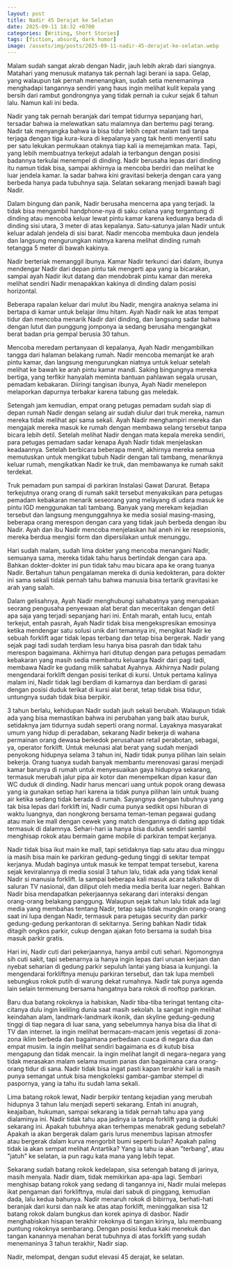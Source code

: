```yaml
---
layout: post
title: Nadir 45 Derajat ke Selatan
date: 2025-09-11 18:32 +0700
categories: [Writing, Short Stories]
tags: [fiction, absurd, dark humor]
image: /assets/img/posts/2025-09-11-nadir-45-derajat-ke-selatan.webp
---
```


Malam sudah sangat akrab dengan Nadir, jauh lebih akrab dari siangnya. Matahari yang menusuk matanya tak pernah lagi berani ia sapa. Gelap, yang walaupun tak pernah menenangkan, sudah setia menemaninya menghadapi tangannya sendiri yang haus ingin melihat kulit kepala yang bersih dari rambut gondrongnya yang tidak pernah ia cukur sejak 6 tahun lalu. Namun kali ini beda.

Nadir yang tak pernah beranjak dari tempat tidurnya sepanjang hari, tersadar bahwa ia melewatkan satu malamnya dan bertemu pagi terang. Nadir tak menyangka bahwa ia bisa tidur lebih cepat malam tadi tanpa terjaga dengan tiga kura-kura di kepalanya yang tak henti menyentil satu per satu lekukan permukaan otaknya tiap kali ia memejamkan mata. Tapi, yang lebih membuatnya terkejut adalah ia terbangun dengan posisi badannya terkulai menempel di dinding.  Nadir berusaha lepas dari dinding itu namun tidak bisa, sampai akhirnya ia mencoba berdiri dan melihat ke luar jendela kamar. Ia sadar bahwa kini gravitasi bekerja dengan cara yang berbeda hanya pada tubuhnya saja. Selatan sekarang menjadi bawah bagi Nadir.

Dalam bingung dan panik, Nadir berusaha mencerna apa yang terjadi. Ia tidak bisa mengambil handphone-nya di saku celana yang tergantung di dinding atau mencoba keluar lewat pintu kamar karena keduanya berada di dinding sisi utara, 3 meter di atas kepalanya. Satu-satunya jalan Nadir untuk keluar adalah jendela di sisi barat. Nadir mencoba membuka daun jendela dan langsung mengurungkan niatnya karena melihat dinding rumah tetangga 5 meter di bawah kakinya.

Nadir berteriak memanggil ibunya. Kamar Nadir terkunci dari dalam, ibunya mendengar Nadir dari depan pintu tak mengerti apa yang ia bicarakan, sampai ayah Nadir ikut datang dan mendobrak pintu kamar dan mereka melihat sendiri Nadir menapakkan kakinya di dinding dalam posisi horizontal.

Beberapa rapalan keluar dari mulut ibu Nadir, mengira anaknya selama ini bertapa di kamar untuk belajar ilmu hitam. Ayah Nadir naik ke atas tempat tidur dan mencoba menarik Nadir dari dinding, dan langsung sadar bahwa dengan lutut dan punggung jomponya ia sedang berusaha mengangkat berat badan pria gempal berusia 30 tahun.

Mencoba meredam pertanyaan di kepalanya, Ayah Nadir mengambilkan tangga dari halaman belakang rumah. Nadir mencoba memanjat ke arah pintu kamar, dan langsung mengurungkan niatnya untuk keluar setelah melihat ke bawah ke arah pintu kamar mandi. Saking bingungnya mereka bertiga, yang terfikir hanyalah meminta bantuan pahlawan segala urusan, pemadam kebakaran. Diiringi tangisan ibunya, Ayah Nadir menelepon melaporkan dapurnya terbakar karena tabung gas meledak.

Setengah jam kemudian, empat orang petugas pemadam sudah siap di depan rumah Nadir dengan selang air sudah diulur dari truk mereka, namun mereka tidak melihat api sama sekali. Ayah Nadir menghampiri mereka dan mengajak mereka masuk ke rumah dengan membawa selang tersebut tanpa bicara lebih detil. Setelah melihat Nadir dengan mata kepala mereka sendiri, para petugas pemadam sadar kenapa Ayah Nadir tidak menjelaskan keadaannya. Setelah berbicara beberapa menit, akhirnya mereka semua memutuskan untuk mengikat tubuh Nadir dengan tali tambang, menariknya keluar rumah, mengikatkan Nadir ke truk, dan membawanya ke rumah sakit terdekat.

Truk pemadam pun sampai di parkiran Instalasi Gawat Darurat. Betapa terkejutnya orang orang di rumah sakit tersebut menyaksikan para petugas pemadam kebakaran menarik seseorang yang melayang di udara masuk ke pintu IGD menggunakan tali tambang. Banyak yang merekam kejadian tersebut dan langsung mengunggahnya ke media sosial masing-masing, beberapa orang merespon dengan cara yang tidak jauh berbeda dengan ibu Nadir. Ayah dan ibu Nadir mencoba menjelaskan hal aneh ini ke resepsionis, mereka berdua mengisi form dan dipersilakan untuk menunggu.

Hari sudah malam, sudah lima dokter yang mencoba menangani Nadir, semuanya sama, mereka tidak tahu harus bertindak dengan cara apa. Bahkan dokter-dokter ini pun tidak tahu mau bicara apa ke orang tuanya Nadir. Bertahun tahun pengalaman mereka di dunia kedokteran, para dokter ini sama sekali tidak pernah tahu bahwa manusia bisa tertarik gravitasi ke arah yang salah.

Dalam gelisahnya, Ayah Nadir menghubungi sahabatnya yang merupakan seorang pengusaha penyewaan alat berat dan meceritakan dengan detil apa saja yang terjadi sepanjang hari ini. Entah marah, entah lucu, entah terkejut, entah pasrah, Ayah Nadir tidak bisa mengekspresikan emosinya ketika mendengar satu solusi unik dari temannya ini, mengikat Nadir ke sebuah forklift agar tidak lepas terbang dan tetap bisa bergerak. Nadir yang sejak pagi tadi sudah terdiam lesu hanya bisa pasrah dan tidak tahu merespon bagaimana. Akhirnya hari ditutup dengan para petugas pemadam kebakaran yang masih sedia membantu keluarga Nadir dari pagi tadi, membawa Nadir ke gudang milik sahabat Ayahnya. Akhirnya Nadir pulang mengendarai forklift dengan posisi terikat di kursi. Untuk pertama kalinya malam ini, Nadir tidak lagi berdiam di kamarnya dan berdiam di garasi dengan posisi duduk terikat di kursi alat berat, tetap tidak bisa tidur, untungnya sudah tidak bisa berpikir.

3 tahun berlalu, kehidupan Nadir sudah jauh sekali berubah. Walaupun tidak ada yang bisa memastikan bahwa ini perubahan yang baik atau buruk, setidaknya jam tidurnya sudah seperti orang normal. Layaknya masyarakat umum yang hidup di peradaban, sekarang Nadir bekerja di wahana permainan orang dewasa berkedok perusahaan retail perabotan, sebagai, ya, operator forklift. Untuk melunasi alat berat yang sudah menjadi penyokong hidupnya selama 3 tahun ini, Nadir tidak punya pilihan lain selain bekerja. Orang tuanya sudah banyak membantu merenovasi garasi menjadi kamar barunya di rumah untuk menyesuaikan gaya hidupnya sekarang, termasuk merubah jalur pipa air kotor dan menempelkan dipan kasur dan WC duduk di dinding. Nadir harus mencari uang untuk popok orang dewasa yang ia gunakan setiap hari karena ia tidak punya pilihan lain untuk buang air ketika sedang tidak berada di rumah. Sayangnya dengan tubuhnya yang tak bisa lepas dari forklift ini, Nadir cuma punya sedikit opsi hiburan di waktu luangnya, dan nongkrong bersama teman-teman pegawai gudang atau main ke mall dengan cewek yang match dengannya di dating app tidak termasuk di dalamnya. Sehari-hari ia hanya bisa duduk sendiri sambil menghisap rokok atau bermain game mobile di parkiran tempat kerjanya.

Nadir tidak bisa ikut main ke mall, tapi setidaknya tiap satu atau dua minggu ia masih bisa main ke parkiran gedung-gedung tinggi di sekitar tempat kerjanya. Mudah baginya untuk masuk ke tempat tempat tersebut, karena sejak keviralannya di media sosial 3 tahun lalu, tidak ada yang tidak kenal Nadir si manusia forklift. Ia sampai beberapa kali masuk acara talkshow di saluran TV nasional, dan diliput oleh media media berita luar negeri. Bahkan Nadir bisa mendapatkan pekerjaannya sekarang dari interaksi dengan orang-orang belakang panggung. Walaupun sejak tahun lalu tidak ada lagi media yang membahas tentang Nadir, tetap saja tidak mungkin orang-orang saat ini lupa dengan Nadir, termasuk para petugas security dan parkir gedung-gedung perkantoran di sekitarnya. Sering bahkan Nadir tidak ditagih ongkos parkir, cukup dengan ajakan foto bersama ia sudah bisa masuk parkir gratis.

Hari ini, Nadir cuti dari pekerjaannya, hanya ambil cuti sehari. Ngomongnya sih cuti sakit, tapi sebenarnya ia hanya ingin lepas dari urusan kerjaan dan nyebat seharian di gedung parkir sepuluh lantai yang biasa ia kunjungi. Ia mengendarai forkliftnya menuju parkiran tersebut, dan tak lupa membeli sebungkus rokok putih di warung dekat rumahnya. Nadir tak punya agenda lain selain termenung bersama hangatnya bara rokok di rooftop parkiran.

Baru dua batang rokoknya ia habiskan, Nadir tiba-tiba teringat tentang cita-citanya dulu ingin keliling dunia saat masih sekolah. Ia sangat ingin melihat keindahan alam, landmark-landmark ikonik, dan skyline gedung-gedung tinggi di tiap negara di luar sana, yang sebelumnya hanya bisa dia lihat di TV dan internet. Ia ingin melihat bermacam-macam jenis vegetasi di zona-zona iklim berbeda dan bagaimana perbedaan cuaca di negara dua dan empat musim. Ia ingin melihat sendiri bagaimana es di kutub bisa mengapung dan tidak mencair. Ia ingin melihat langit di negara-negara yang tidak merasakan malam selama musim panas dan bagaimana cara orang-orang tidur di sana. Nadir tidak bisa ingat pasti kapan terakhir kali ia masih punya semangat untuk bisa mengkoleksi gambar-gambar stempel di paspornya, yang ia tahu itu sudah lama sekali.

Lima batang rokok lewat, Nadir berpikir tentang kejadian yang merubah hidupnya 3 tahun lalu menjadi seperti sekarang. Entah ini anugrah, keajaiban, hukuman, sampai sekarang ia tidak pernah tahu apa yang dialaminya ini. Nadir tidak tahu apa jadinya ia tanpa forklift yang ia duduki sekarang ini. Apakah tubuhnya akan terhempas menabrak gedung sebelah? Apakah ia akan bergerak dalam garis lurus menembus lapisan atmosfer atau bergerak dalam kurva mengorbit bumi seperti bulan? Apakah paling tidak ia akan sempat melihat Antartika? Yang ia tahu ia akan "terbang", atau "jatuh" ke selatan, ia pun ragu kata mana yang lebih tepat.

Sekarang sudah batang rokok kedelapan, sisa setengah batang di jarinya, masih menyala. Nadir diam, tidak memikirkan apa-apa lagi. Sembari menghisap batang rokok yang sedang di tangannya ini, Nadir mulai melepas ikat pengaman dari forkliftnya, mulai dari sabuk di pinggang, kemudian dada, lalu kedua bahunya. Nadir menaruh rokok di bibirnya, berhati-hati beranjak dari kursi dan naik ke atas atap forklift, meninggalkan sisa 12 batang rokok dalam bungkus dan korek apinya di dasbor. Nadir menghabiskan hisapan terakhir rokoknya di tangan kirinya, lalu membuang puntung rokoknya sembarang. Dengan posisi kedua kaki menekuk dan tangan kanannya menahan berat tubuhnya di atas forklift yang sudah menemaninya 3 tahun terakhir, Nadir siap.

Nadir, melompat, dengan sudut elevasi 45 derajat, ke selatan.
